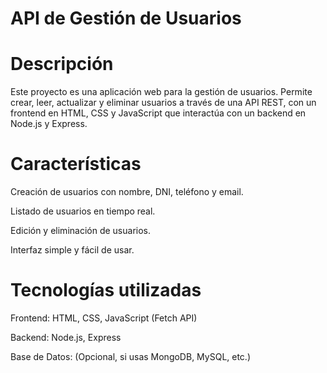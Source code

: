 # API de Gestión de Usuarios

# Descripción

Este proyecto es una aplicación web para la gestión de usuarios. Permite crear, leer, actualizar y eliminar usuarios a través de una API REST, con un frontend en HTML, CSS y JavaScript que interactúa con un backend en Node.js y Express.

# Características

Creación de usuarios con nombre, DNI, teléfono y email.

Listado de usuarios en tiempo real.

Edición y eliminación de usuarios.

Interfaz simple y fácil de usar.

# Tecnologías utilizadas

Frontend: HTML, CSS, JavaScript (Fetch API)

Backend: Node.js, Express

Base de Datos: (Opcional, si usas MongoDB, MySQL, etc.)